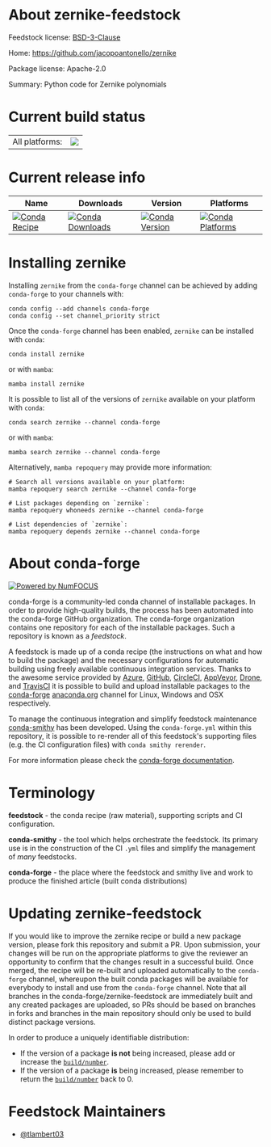 About zernike-feedstock
=======================

Feedstock license: [BSD-3-Clause](https://github.com/conda-forge/zernike-feedstock/blob/main/LICENSE.txt)

Home: https://github.com/jacopoantonello/zernike

Package license: Apache-2.0

Summary: Python code for Zernike polynomials

Current build status
====================


<table><tr><td>All platforms:</td>
    <td>
      <a href="https://dev.azure.com/conda-forge/feedstock-builds/_build/latest?definitionId=20744&branchName=main">
        <img src="https://dev.azure.com/conda-forge/feedstock-builds/_apis/build/status/zernike-feedstock?branchName=main">
      </a>
    </td>
  </tr>
</table>

Current release info
====================

| Name | Downloads | Version | Platforms |
| --- | --- | --- | --- |
| [![Conda Recipe](https://img.shields.io/badge/recipe-zernike-green.svg)](https://anaconda.org/conda-forge/zernike) | [![Conda Downloads](https://img.shields.io/conda/dn/conda-forge/zernike.svg)](https://anaconda.org/conda-forge/zernike) | [![Conda Version](https://img.shields.io/conda/vn/conda-forge/zernike.svg)](https://anaconda.org/conda-forge/zernike) | [![Conda Platforms](https://img.shields.io/conda/pn/conda-forge/zernike.svg)](https://anaconda.org/conda-forge/zernike) |

Installing zernike
==================

Installing `zernike` from the `conda-forge` channel can be achieved by adding `conda-forge` to your channels with:

```
conda config --add channels conda-forge
conda config --set channel_priority strict
```

Once the `conda-forge` channel has been enabled, `zernike` can be installed with `conda`:

```
conda install zernike
```

or with `mamba`:

```
mamba install zernike
```

It is possible to list all of the versions of `zernike` available on your platform with `conda`:

```
conda search zernike --channel conda-forge
```

or with `mamba`:

```
mamba search zernike --channel conda-forge
```

Alternatively, `mamba repoquery` may provide more information:

```
# Search all versions available on your platform:
mamba repoquery search zernike --channel conda-forge

# List packages depending on `zernike`:
mamba repoquery whoneeds zernike --channel conda-forge

# List dependencies of `zernike`:
mamba repoquery depends zernike --channel conda-forge
```


About conda-forge
=================

[![Powered by
NumFOCUS](https://img.shields.io/badge/powered%20by-NumFOCUS-orange.svg?style=flat&colorA=E1523D&colorB=007D8A)](https://numfocus.org)

conda-forge is a community-led conda channel of installable packages.
In order to provide high-quality builds, the process has been automated into the
conda-forge GitHub organization. The conda-forge organization contains one repository
for each of the installable packages. Such a repository is known as a *feedstock*.

A feedstock is made up of a conda recipe (the instructions on what and how to build
the package) and the necessary configurations for automatic building using freely
available continuous integration services. Thanks to the awesome service provided by
[Azure](https://azure.microsoft.com/en-us/services/devops/), [GitHub](https://github.com/),
[CircleCI](https://circleci.com/), [AppVeyor](https://www.appveyor.com/),
[Drone](https://cloud.drone.io/welcome), and [TravisCI](https://travis-ci.com/)
it is possible to build and upload installable packages to the
[conda-forge](https://anaconda.org/conda-forge) [anaconda.org](https://anaconda.org/)
channel for Linux, Windows and OSX respectively.

To manage the continuous integration and simplify feedstock maintenance
[conda-smithy](https://github.com/conda-forge/conda-smithy) has been developed.
Using the ``conda-forge.yml`` within this repository, it is possible to re-render all of
this feedstock's supporting files (e.g. the CI configuration files) with ``conda smithy rerender``.

For more information please check the [conda-forge documentation](https://conda-forge.org/docs/).

Terminology
===========

**feedstock** - the conda recipe (raw material), supporting scripts and CI configuration.

**conda-smithy** - the tool which helps orchestrate the feedstock.
                   Its primary use is in the construction of the CI ``.yml`` files
                   and simplify the management of *many* feedstocks.

**conda-forge** - the place where the feedstock and smithy live and work to
                  produce the finished article (built conda distributions)


Updating zernike-feedstock
==========================

If you would like to improve the zernike recipe or build a new
package version, please fork this repository and submit a PR. Upon submission,
your changes will be run on the appropriate platforms to give the reviewer an
opportunity to confirm that the changes result in a successful build. Once
merged, the recipe will be re-built and uploaded automatically to the
`conda-forge` channel, whereupon the built conda packages will be available for
everybody to install and use from the `conda-forge` channel.
Note that all branches in the conda-forge/zernike-feedstock are
immediately built and any created packages are uploaded, so PRs should be based
on branches in forks and branches in the main repository should only be used to
build distinct package versions.

In order to produce a uniquely identifiable distribution:
 * If the version of a package **is not** being increased, please add or increase
   the [``build/number``](https://docs.conda.io/projects/conda-build/en/latest/resources/define-metadata.html#build-number-and-string).
 * If the version of a package **is** being increased, please remember to return
   the [``build/number``](https://docs.conda.io/projects/conda-build/en/latest/resources/define-metadata.html#build-number-and-string)
   back to 0.

Feedstock Maintainers
=====================

* [@tlambert03](https://github.com/tlambert03/)

